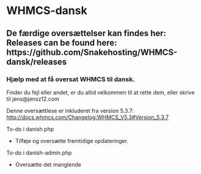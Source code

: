 WHMCS-dansk
===========
<h2>De færdige oversættelser kan findes her:<br />
Releases can be found here:<br />
https://github.com/Snakehosting/WHMCS-dansk/releases</h2>

<h3>Hjælp med at få oversat WHMCS til dansk.</h3>
Finder du fejl eller andet, er du altid velkommen til at rette dem, eller skrive til jens@jensz12.com

Denne oversættlese er inkluderet fra version 5.3.7: http://docs.whmcs.com/Changelog:WHMCS_V5.3#Version_5.3.7

To-do i danish.php
 - Tilføje og oversætte fremtidige opdateringer.

To-do i danish-admin.php
 - Oversætte det manglende
